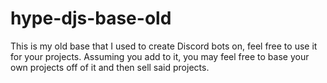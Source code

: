 # hype-djs-base-old
This is my old base that I used to create Discord bots on, feel free to use it for your projects. Assuming you add to it, you may feel free to base your own projects off of it and then sell said projects.
